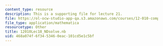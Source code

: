 ```yaml
---
content_type: resource
description: This is a supporting file for lecture 21.
file: https://ol-ocw-studio-app-qa.s3.amazonaws.com/courses/12-010-computational-methods-of-scientific-programming-fall-2011/468a074f6f3453460eac101cd5e1c5bf_12010Lec18_NDsolve.nb
file_type: application/mathematica
resourcetype: Other
title: 12010Lec18_NDsolve.nb
uid: 468a074f-6f34-5346-0eac-101cd5e1c5bf
---
```

